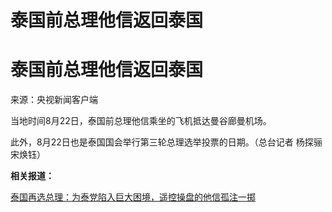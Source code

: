 # 泰国前总理他信返回泰国

# 泰国前总理他信返回泰国

来源：央视新闻客户端

当地时间8月22日，泰国前总理他信乘坐的飞机抵达曼谷廊曼机场。

此外，8月22日也是泰国国会举行第三轮总理选举投票的日期。（总台记者 杨探骊 宋焕钰）

**相关报道：**

[泰国再选总理：为泰党陷入巨大困境，遥控操盘的他信孤注一掷](https://new.qq.com/rain/a/20230822A00VGI00)

